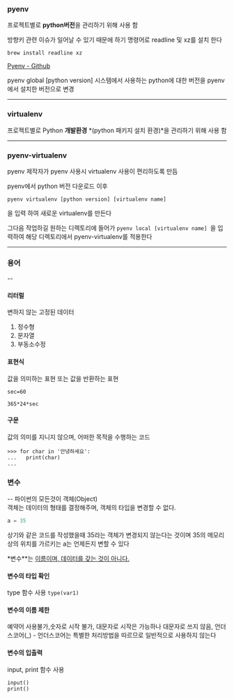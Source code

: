 ### pyenv
프로젝트별로 **python버전**을 관리하기 위해 사용 함 


방향키 관련 이슈가 일어날 수 있기 때문에 하기 명령어로 readline 및 xz를 설치 한다
```
brew install readline xz
```

[Pyenv - Github](https://github.com/pyenv/pyenv/wiki/Common-build-problems)

pyenv global [python version]
시스템에서 사용하는 python에 대한 버전을 pyenv에서 설치한 버전으로 변경

---

### virtualenv 
프로젝트별로 Python **개발환경** *(python 패키지 설치 환경)*을 관리하기 위해 사용 함


---


### pyenv-virtualenv
pyenv 제작자가 pyenv 사용시 virtualenv 사용이 편리하도록 만듬

pyenv에서 python 버전 다운로드 이후 
```
pyenv virtualenv [python version] [virtualenv name]
```
을 입력 하여 새로운 virtualenv를 만든다

그다음 작업하길 원하는 디렉토리에 들어가 ```pyenv local [virtualenv name] ```을 입력하여 해당 디렉토리에서 pyenv-virtualenv를 적용한다 


---


### 용어
--
#### 리터럴
변하지 않는 고정된 데이터 


1. 정수형
2. 문자열
3. 부동소수정

#### 표현식
값을 의미하는 표현 또는 값을 반환하는 표현

```
sec=60

365*24*sec
```


#### 구문
값의 의미를 지니지 않으며, 어떠한 목적을 수행하는 코드

```
>>> for char in '안녕하세요':
...   print(char)
... 
```

### 변수
--
파이썬의 모든것이 객체(Object)<br>
객체는 데이터의 형태를 결정해주며, 객체의 타입을 변경할 수 없다.

```python
a = 35
```
상기와 같은 코드를 작성했을때 35라는 객체가 변경되지 않는다는 것이며 35의 메모리상의 위치를 가르키는 a는 언제든지 변할 수 있다

*변수**는 <U>이름이며, 데이터를 갖는 것이 아니다.</u>

#### 변수의 타입 확인
type 함수 사용  ```type(var1)```

#### 변수의 이름 제한
예약어 사용불가,숫자로 시작 불가, 대문자로 시작은 가능하나 대문자로 쓰지 않음, 언더스코어(_) - 언더스코어는 특별한 처리방법을 따르므로 일반적으로 사용하지 않는다

#### 변수의 입출력 
input, print 함수 사용
```
input()
print()
```